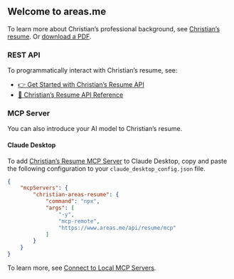 ## Welcome to areas.me

To learn more about Christian’s professional background, see [Christian’s resume](https://www.areas.me). Or [download a PDF](https://www.areas.me/api/resume/d5a5e5dc-f2dd-4f5a-8745-0e835d9f26a5/pdf).

### REST API

To programmatically interact with Christian’s resume, see:

- [👉 Get Started with Christian’s Resume API](https://www.postman.com/areas-team/workspace/christians-resume-api/collection/19201670-6cc61b76-a3b5-4c18-9683-26498d04541c)
- [📖 Christian’s Resume API Reference](https://www.postman.com/areas-team/workspace/christians-resume-api/collection/19201670-7e1c4ea0-c638-4920-86bc-6ffaacf43629)

### MCP Server

You can also introduce your AI model to Christian’s resume.

#### Claude Desktop

To add [Christian’s Resume MCP Server](https://www.postman.com/areas-team/workspace/christians-resume-api/collection/689571741e32ba2fc7dd6e13) to Claude Desktop, copy and paste the following configuration to your `claude_desktop_config.json` file.

``` json
{
	"mcpServers": {
		"christian-areas-resume": {
			"command": "npx",
			"args": [
				"-y",
				"mcp-remote",
				"https://www.areas.me/api/resume/mcp"
			]
		}
	}
}
```

To learn more, see [Connect to Local MCP Servers](https://modelcontextprotocol.io/quickstart/user).

